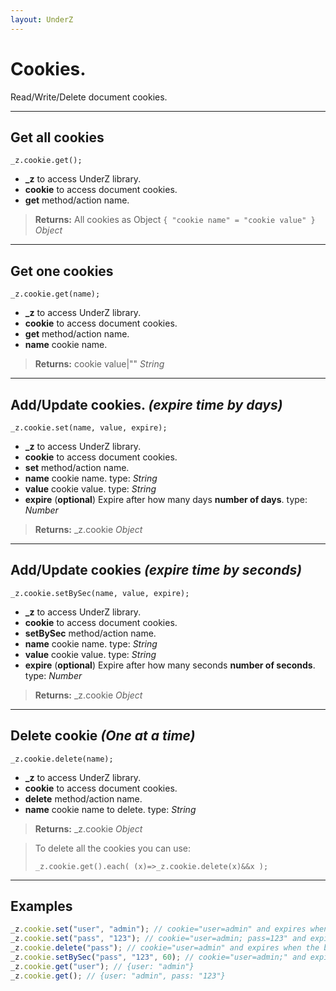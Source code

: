 ```yaml
---
layout: UnderZ
---
```

# Cookies.
Read/Write/Delete document cookies.

***

## Get all cookies
```
_z.cookie.get();
```

* **_z** to access UnderZ library.
* **cookie** to access document cookies.
* **get** method/action name.

> **Returns:** All cookies as Object `{ "cookie name" = "cookie value" }` _Object_

***

## Get one cookies
```
_z.cookie.get(name);
```

* **_z** to access UnderZ library.
* **cookie** to access document cookies.
* **get** method/action name.
* **name** cookie name.

> **Returns:** cookie value|"" _String_

***

## Add/Update cookies. _(expire time by days)_
```
_z.cookie.set(name, value, expire);
```

* **_z** to access UnderZ library.
* **cookie** to access document cookies.
* **set** method/action name.
* **name** cookie name. type: _String_
* **value** cookie value. type: _String_
* **expire** (**optional**) Expire after how many days **number of days**.  type: _Number_

> **Returns:** _z.cookie _Object_

***

## Add/Update cookies _(expire time by seconds)_
```
_z.cookie.setBySec(name, value, expire);
```

* **_z** to access UnderZ library.
* **cookie** to access document cookies.
* **setBySec** method/action name.
* **name** cookie name. type: _String_
* **value** cookie value. type: _String_
* **expire** (**optional**) Expire after how many seconds **number of seconds**.  type: _Number_

> **Returns:** _z.cookie _Object_

***

## Delete cookie _(One at a time)_
```
_z.cookie.delete(name);
```

* **_z** to access UnderZ library.
* **cookie** to access document cookies.
* **delete** method/action name.
* **name** cookie name to delete. type: _String_

> **Returns:** _z.cookie _Object_

> To delete all the cookies you can use: 
> 
> `_z.cookie.get().each( (x)=>_z.cookie.delete(x)&&x );`

***

## Examples

```js
_z.cookie.set("user", "admin"); // cookie="user=admin" and expires when the browsing session ends
_z.cookie.set("pass", "123"); // cookie="user=admin; pass=123" and expires when the browsing session ends
_z.cookie.delete("pass"); // cookie="user=admin" and expires when the browsing session ends
_z.cookie.setBySec("pass", "123", 60); // cookie="user=admin;" and expires when the browsing session ends, cookie="pass=123" and expires after 60 seconds
_z.cookie.get("user"); // {user: "admin"}
_z.cookie.get(); // {user: "admin", pass: "123"}

```
